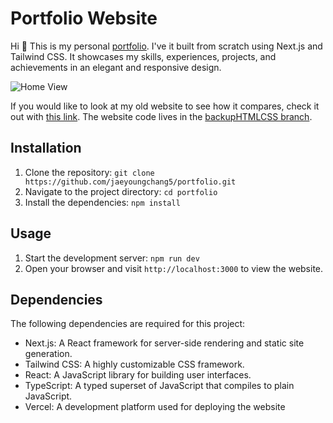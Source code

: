# Portfolio Website

Hi 👋 This is my personal [portfolio](https://jaeyoungchang.vercel.app). I've it built from scratch using Next.js and Tailwind CSS. It showcases my skills, experiences, projects, and achievements in an elegant and responsive design.

![Home View](https://github.com/jaeyoungchang5/portfolio/tree/master/public/images/Portfolio_Home.png)

If you would like to look at my old website to see how it compares, check it out with [this link](https://jaeyoungchang-portfolio.netlify.app/). The website code lives in the [backupHTMLCSS branch](https://github.com/jaeyoungchang5/portfolio/tree/backupHTMLCSS).

## Installation

1. Clone the repository: `git clone https://github.com/jaeyoungchang5/portfolio.git`
2. Navigate to the project directory: `cd portfolio`
3. Install the dependencies: `npm install`

## Usage

1. Start the development server: `npm run dev`
2. Open your browser and visit `http://localhost:3000` to view the website.

## Dependencies

The following dependencies are required for this project:

- Next.js: A React framework for server-side rendering and static site generation.
- Tailwind CSS: A highly customizable CSS framework.
- React: A JavaScript library for building user interfaces.
- TypeScript: A typed superset of JavaScript that compiles to plain JavaScript.
- Vercel: A development platform used for deploying the website